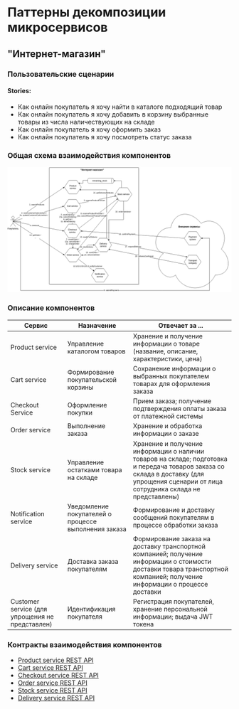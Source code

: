 # Паттерны декомпозиции микросервисов

## "Интернет-магазин"

### Пользовательские сценарии

#### Stories:

- Как онлайн покупатель я хочу найти в каталоге подходящий товар
- Как онлайн покупатель я хочу добавить в корзину выбранные товары из числа наличествующих на складе
- Как онлайн покупатель я хочу оформить заказ
- Как онлайн покупатель я хочу посмотреть статус заказа

### Общая схема взаимодействия компонентов

![Общая схема взаимодействия компонентов](ecommerce.drawio.png)

### Описание компонентов

| **Сервис** | **Назначение** | **Отвечает за ...** |
|---|---|---|
| Product service | Управление каталогом товаров | Хранение и получение информации о товаре (название, описание, характеристики, цена) |
| Cart service | Формирование покупательской корзины | Сохранение информации о выбранных покупателем товарах для оформления заказа |
| Checkout Service | Оформление покупки | Прием заказа; получение подтверждения оплаты заказа от платежной системы |
| Order service | Выполнение заказа | Хранение и обработка информации о заказе |
| Stock service | Управление остатками товара на складе | Хранение и получение информации о наличии товаров на складе; подготовка и передача товаров заказа со склада в доставку (для упрощения сценарии от лица сотрудника склада не представлены) |
| Notification service | Уведомление покупателей о процессе выполнения заказа | Формирование и доставку сообщений покупателям в процессе обработки заказа |
| Delivery service | Доставка заказа покупателям | Формирование заказа на доставку транспортной компанией; получение информации о стоимости доставки товара транспортной компанией; получение информации о процессе доставки |
| Customer service (для упрощения не представлен) | Идентификация покупателя | Регистрация покупателей, хранение персональной информации; выдача JWT токена |

### Контракты взаимодействия компонентов

- [Product service REST API](productService.yaml)
- [Cart service REST API](cartService.yaml)
- [Checkout service REST API](checkoutService.yaml)
- [Order service REST API](orderService.yaml)
- [Stock service REST API](stockService.yaml)
- [Delivery service REST API](deliveryService.yaml)

